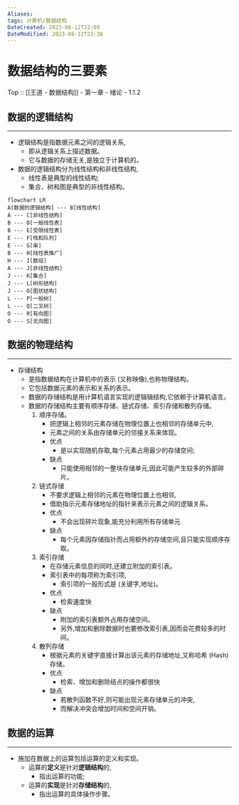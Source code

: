 ```yaml
---
Aliases: 
tags: 计算机/数据结构 
DateCreated: 2023-08-12T22:09
DateModified: 2023-08-12T22:38
---
```

# 数据结构的三要素

Top :: [[王道 - 数据结构]] - 第一章 - 绪论 - 1.1.2

## 数据的逻辑结构
---
- 逻辑结构是指数据元素之间的逻辑关系,
	- 即从逻辑关系上描述数据。
	- 它与数据的存储无关,是独立于计算机的。
- 数据的逻辑结构分为线性结构和非线性结构,
	- 线性表是典型的线性结构;
	- 集合、树和图是典型的非线性结构。

```mermaid
flowchart LR
A[数据的逻辑结构] --- B[线性结构]
A --- C[非线性结构]
B --- D[一般线性表]
B --- E[受限线性表]
E --- F[栈和队列]
E --- G[串]
B --- H[线性表推广]
H --- I[数组]
A --- J[非线性结构]
J --- K[集合]
J --- L[树形结构]
J --- O[图状结构]
L --- P[一般树]
L --- Q[二叉树]
O --- R[有向图]
O --- S[无向图]
```

## 数据的物理结构
---
- 存储结构
	- 是指数据结构在计算机中的表示 (又称映像),也称物理结构。
	- 它包括数据元素的表示和关系的表示。
	- 数据的存储结构是用计算机语言实现的逻辑辑结构,它依赖于计算机语言。
	- 数据的存储结构主要有顺序存储、链式存储、索引存储和散列存储。
		1. 顺序存储。
			- 把逻辑上相邻的元素存储在物理位置上也相邻的存储单元中,
			- 元素之间的关系由存储单元的邻接关系来体现。
			- 优点
				- 是以实现随机存取,每个元素占用最少的存储空间;
			- 缺点
				- 只能使用相邻的一整块存储单元,因此可能产生较多的外部碎片。
		2. 链式存储
			- 不要求逻辑上相邻的元素在物理位置上也相邻,
			- 借助指示元素存储地址的指针来表示元素之间的逻辑关系。
			- 优点
				- 不会出现碎片现象,能充分利用所有存储单元
			- 缺点
				- 每个元素因存储指针而占用额外的存储空间,且只能实现顺序存取。
		3. 索引存储
			- 在存储元素信息的同时,还建立附加的索引表。
			- 索引表中的每项称为索引项,
				- 索引项的一般形式是 (关键字,地址)。
			- 优点
				- 检索速度快
			- 缺点
				- 附加的索引表额外占用存储空间。
				- 另外,增加和删除数据时也要修改索引表,因而会花费较多的时间。
		4. 散列存储
			- 根据元素的关键字直接计算出该元素的存储地址,又称哈希 (Hash) 存储。
			- 优点
				- 检索、增加和删除结点的操作都很快
			- 缺点
				- 若散列函数不好,则可能出现元素存储单元的冲突,
				- 而解决冲突会增加时间和空间开销。

## 数据的运算
---
- 施加在数据上的运算包括运算的定义和实现。
	- 运算的**定义**是针对**逻辑结构**的,
		- 指出运算的功能;
	- 运算的**实现**是针对**存储结构**的,
		- 指出运算的具体操作步骤。

